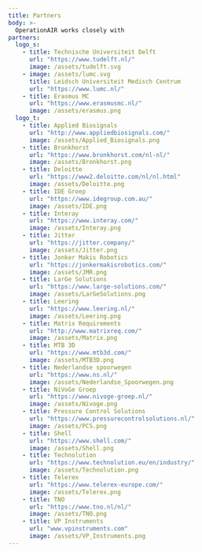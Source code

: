 ```yaml
---
title: Partners
body: >-
  OperationAIR works closely with
partners:
  logo_s:
    - title: Technische Universiteit Delft
      url: "https://www.tudelft.nl/"
      image: /assets/tudelft.svg
    - image: /assets/lumc.svg
      title: Leidsch Universiteit Medisch Centrum
      url: "https://www.lumc.nl/"
    - title: Erasmus MC
      url: "https://www.erasmusmc.nl/"
      image: /assets/erasmus.png
  logo_t:
    - title: Applied Biosignals
      url: "http://www.appliedbiosignals.com/"
      image: /assets/Applied_Biosignals.png
    - title: Bronkhorst
      url: "https://www.bronkhorst.com/nl-nl/"
      image: /assets/Bronkhorst.png
    - title: Deloitte
      url: "https://www2.deloitte.com/nl/nl.html"
      image: /assets/Deloitte.png
    - title: IDE Groep
      url: "https://www.idegroup.com.au/"
      image: /assets/IDE.png
    - title: Interay
      url: "https://www.interay.com/"
      image: /assets/Interay.png
    - title: Jitter
      url: "https://jitter.company/"
      image: /assets/Jitter.png
    - title: Jonker Makis Robotics
      url: "https://jonkermakisrobotics.com/"
      image: /assets/JMR.png
    - title: LarGe Solutions
      url: "https://www.large-solutions.com/"
      image: /assets/LarGeSolutions.png
    - title: Leering
      url: "https://www.leering.nl/"
      image: /assets/Leering.png
    - title: Matrix Requirements
      url: "http://www.matrixreq.com/"
      image: /assets/Matrix.png
    - title: MTB 3D
      url: "https://www.mtb3d.com/"
      image: /assets/MTB3D.png
    - title: Nederlandse spoorwegen
      url: "https://www.ns.nl/"
      image: /assets/Nederlandse_Spoorwegen.png
    - title: NiVoGe Groep
      url: "https://www.nivoge-groep.nl/"
      image: /assets/Nivoge.png
    - title: Pressure Control Solutions
      url: "https://www.pressurecontrolsolutions.nl/"
      image: /assets/PCS.png
    - title: Shell
      url: "https://www.shell.com/"
      image: /assets/Shell.png
    - title: Technolution
      url: "https://www.technolution.eu/en/industry/"
      image: /assets/Technolution.png
    - title: Telerex
      url: "https://www.telerex-europe.com/"
      image: /assets/Telerex.png
    - title: TNO
      url: "https://www.tno.nl/nl/"
      image: /assets/TNO.png
    - title: VP Instruments
      url: "www.vpinstruments.com"
      image: /assets/VP_Instruments.png
---
```

